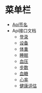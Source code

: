 <a name="98862a0f"></a>
# 菜单栏


- [Api签名](/develop-cloud/api/sign)
- Api接口文档
   - [登录](/develop-cloud/health/login)
   - [设备](/develop-cloud/health/device)
   - [体重](/develop-cloud/health/weight)
   - [睡眠](/develop-cloud/health/sleep)
   - [血压](/develop-cloud/health/bloodpressure)
   - [步数](/develop-cloud/health/step)
   - [血糖](/develop-cloud/health/bloodsugar)
   - [心率](/develop-cloud/health/heartrate)
   - [健康评估](/develop-cloud/health/estimate)

